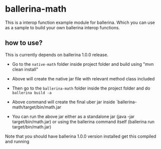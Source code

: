 # ballerina-math

This is a interop function example module for ballerina. Which you can use as a sample to build your own ballerina interop functions.

## how to use?

This is currently depends on ballerina 1.0.0 release. 

 - Go to the `native-math` folder inside project folder and build using "mvn clean install"
 
 - Above will create the native jar file with relevant method class included

 - Then go to the `ballerina-math` folder inside the project folder and do `ballerina build -a`

 - Above command will create the final uber jar inside `ballerina-math/target/bin/math.jar
 
 - You can run the above jar either as a standalone jar (java -jar target/bin/math.jar) or using the ballerina command itself (ballerina run target/bin/math.jar)
 
 Note that you should have ballerina 1.0.0 version installed get this compiled and running


